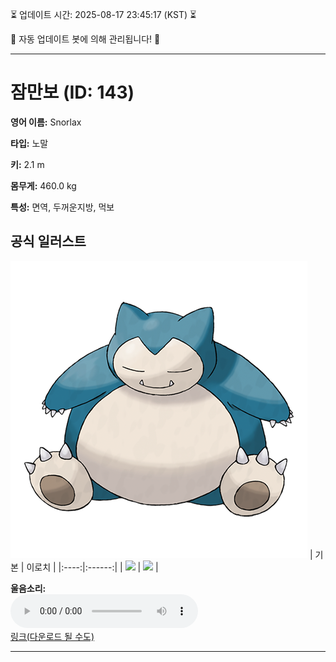 
⏳ 업데이트 시간: 2025-08-17 23:45:17 (KST) ⏳

🤖 자동 업데이트 봇에 의해 관리됩니다! 🤖

---

# 잠만보 (ID: 143)
**영어 이름:** Snorlax

**타입:** 노말

**키:** 2.1 m

**몸무게:** 460.0 kg

**특성:** 면역, 두꺼운지방, 먹보

## 공식 일러스트
![](https://raw.githubusercontent.com/PokeAPI/sprites/master/sprites/pokemon/other/official-artwork/143.png)
| 기본 | 이로치 |
|:----:|:------:|
| <img src="http://play.pokemonshowdown.com/sprites/ani/snorlax.gif" width="200"> | <img src="http://play.pokemonshowdown.com/sprites/ani-shiny/snorlax.gif" width="200"> |

**울음소리:**<br><audio controls src="https://raw.githubusercontent.com/PokeAPI/cries/main/cries/pokemon/latest/143.ogg"></audio><br> [링크(다운로드 될 수도)](https://raw.githubusercontent.com/PokeAPI/cries/main/cries/pokemon/latest/143.ogg)


---
